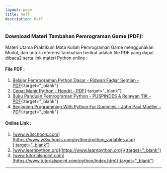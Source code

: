 ```yaml
---
layout: page
title: Reff
description: Reff
---
```

### Download Materi Tambahan Pemrograman Game (PDF):

Materi Utama Praktikum Mata Kuliah Pemrograman Game menggunakan Modul, dan untuk referensi tambahan berikut adalah file PDF yang dapat dibaca2 serta link materi Python online : 


#### File PDF : 
1. [Belajar Pemrograman Python Dasar - Ridwan Fadjar Septian - PDF](assets/reff/python-dasar-poss-upi.pdf){:target="_blank"}
2. [Cepat Mahir Python - Hendri - PDF](assets/reff/cepat-mahir-python-kuliahkomputer.pdf){:target="_blank"}
3. [Buku Panduan Pemrograman Python - PUSPINDES & Relawan TIK - PDF](assets/reff/Buku_Pengenalan_Python.pdf){:target="_blank"}
4. [Beginning Programming With Python For Dummies - John Paul Mueller - PDF](assets/reff/Beginning_Programming_with_Python_for_Dummies.pdf){:target="_blank"}


#### Online Link : 
1. [www.w3schools.com](https://www.w3schools.com/python/python_variables.asp){:target="_blank"}
2. [www.learnpython.org](https://www.learnpython.org/){:target="_blank"}
3. [www.tutorialspoint.com](https://www.tutorialspoint.com/python/index.htm){:target="_blank"}

***

